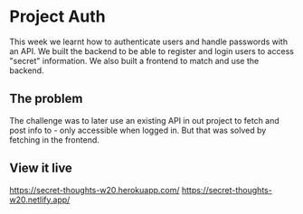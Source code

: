 # Project Auth

This week we learnt how to authenticate users and handle passwords with an API. We built the backend to be able to register and login users to access "secret" information. We also built a frontend to match and use the backend.

## The problem

The challenge was to later use an existing API in out project to fetch and post info to - only accessible when logged in. But that was solved by fetching in the frontend.

## View it live

https://secret-thoughts-w20.herokuapp.com/
https://secret-thoughts-w20.netlify.app/

